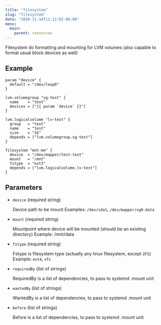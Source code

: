 ```yaml
---
title: "filesystem"
slug: "filesystem"
date: "2016-11-14T11:12:02-06:00"
menu:
  main:
    parent: resources
---
```



Filesystem do formatting and mounting for LVM volumes
(also capable to format usual block devices as well)


## Example

```hcl
param "device" {
  default = "/dev/loop0"
}

lvm.volumegroup "vg-test" {
  name    = "test"
  devices = ["{{ param `device` }}"]
}

lvm.logicalvolume "lv-test" {
  group   = "test"
  name    = "test"
  size    = "1G"
  depends = ["lvm.volumegroup.vg-test"]
}

filesystem "mnt-me" {
  device  = "/dev/mapper/test-test"
  mount   = "/mnt"
  fstype  = "ext3"
  depends = ["lvm.logicalvolume.lv-test"]
}

```


## Parameters

- `device` (required string)

  Device path to be mount
Examples: `/dev/sda1`, `/dev/mapper/vg0-data`

- `mount` (required string)

  Mountpoint where device will be mounted
(should be an existing directory)
Example: /mnt/data

- `fstype` (required string)

  Fstype is filesystem type
(actually any linux filesystem, except `ZFS`)
Example:  `ext4`, `xfs`

- `requiredBy` (list of strings)

  RequiredBy is a list of dependencies, to pass to systemd .mount unit

- `wantedBy` (list of strings)

  WantedBy is a list of dependencies, to pass to systemd .mount unit

- `before` (list of strings)

  Before is a list of dependencies, to pass to systemd .mount unit


